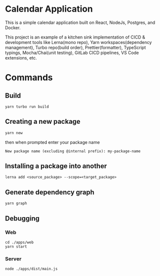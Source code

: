 # Calendar Application
This is a simple calendar application built on React, NodeJs, Postgres, and Docker.

This project is an example of a kitchen sink implementation of CICD & development tools like Lerna(mono repo), Yarn workspaces(dependency management), Turbo repo(build order), Prettier(formatter), TypeScript typings, Mocha/Chai(unit testing), GitLab CICD pipelines, VS Code extensions, etc. 


# Commands

## Build
```
yarn turbo run build
```

## Creating a new package
```bash
yarn new
```
then when prompted enter your package name
```
New package name (excluding @internal prefix): my-package-name
```

## Installing a package into another
```
lerna add <source_package> --scope=<target_package>
```

## Generate dependency graph
```
yarn graph
```

## Debugging
### **Web**
```
cd ./apps/web
yarn start
```
### **Server**
```
node ./apps/dist/main.js
```